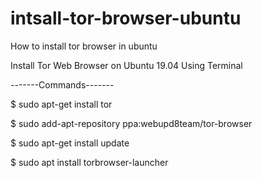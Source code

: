 # intsall-tor-browser-ubuntu
How to install tor browser in ubuntu

 Install Tor Web Browser on Ubuntu 19.04 Using Terminal

   -------Commands-------

$ sudo apt-get install tor

$ sudo add-apt-repository ppa:webupd8team/tor-browser


$ sudo apt-get install update


$ sudo apt install  torbrowser-launcher
